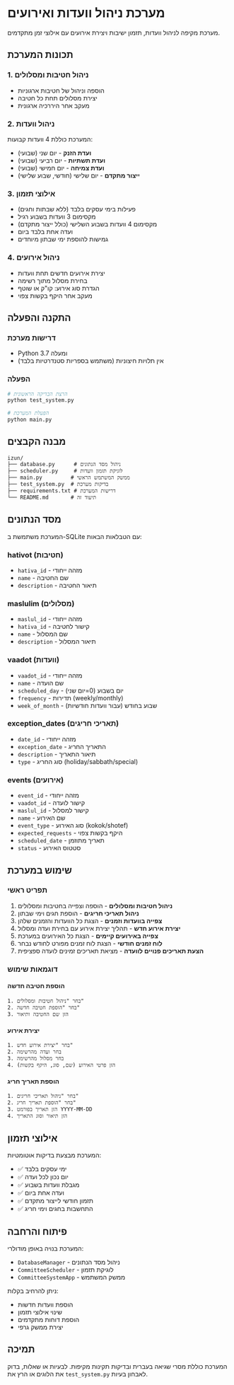 # מערכת ניהול וועדות ואירועים

מערכת מקיפה לניהול וועדות, תזמון ישיבות ויצירת אירועים עם אילוצי זמן מתקדמים.

## תכונות המערכת

### 1. ניהול חטיבות ומסלולים
- הוספה וניהול של חטיבות ארגוניות
- יצירת מסלולים תחת כל חטיבה
- מעקב אחר היררכיה ארגונית

### 2. ניהול וועדות
המערכת כוללת 4 וועדות קבועות:
- **ועדת הזנק** - יום שני (שבועי)
- **ועדת תשתיות** - יום רביעי (שבועי)  
- **ועדת צמיחה** - יום חמישי (שבועי)
- **ייצור מתקדם** - יום שלישי (חודשי, שבוע שלישי)

### 3. אילוצי תזמון
- פעילות בימי עסקים בלבד (ללא שבתות וחגים)
- מקסימום 3 וועדות בשבוע רגיל
- מקסימום 4 וועדות בשבוע השלישי (כולל ייצור מתקדם)
- ועדה אחת בלבד ביום
- גמישות להוספת ימי שבתון מיוחדים

### 4. ניהול אירועים
- יצירת אירועים חדשים תחת וועדות
- בחירת מסלול מתוך רשימה
- הגדרת סוג אירוע: קו"ק או שוטף
- מעקב אחר היקף בקשות צפוי

## התקנה והפעלה

### דרישות מערכת
- Python 3.7 ומעלה
- אין תלויות חיצוניות (משתמש בספריות סטנדרטיות בלבד)

### הפעלה
```bash
# הרצת הבדיקה הראשונית
python test_system.py

# הפעלת המערכת
python main.py
```

## מבנה הקבצים

```
izun/
├── database.py      # ניהול מסד הנתונים
├── scheduler.py     # לוגיקת תזמון וועדות
├── main.py         # ממשק המשתמש הראשי
├── test_system.py  # בדיקות מערכת
├── requirements.txt # דרישות המערכת
└── README.md       # תיעוד זה
```

## מסד הנתונים

המערכת משתמשת ב-SQLite עם הטבלאות הבאות:

### hativot (חטיבות)
- `hativa_id` - מזהה ייחודי
- `name` - שם החטיבה
- `description` - תיאור החטיבה

### maslulim (מסלולים)
- `maslul_id` - מזהה ייחודי
- `hativa_id` - קישור לחטיבה
- `name` - שם המסלול
- `description` - תיאור המסלול

### vaadot (וועדות)
- `vaadot_id` - מזהה ייחודי
- `name` - שם הועדה
- `scheduled_day` - יום בשבוע (0=יום שני)
- `frequency` - תדירות (weekly/monthly)
- `week_of_month` - שבוע בחודש (עבור וועדות חודשיות)

### exception_dates (תאריכי חריגים)
- `date_id` - מזהה ייחודי
- `exception_date` - התאריך החריג
- `description` - תיאור התאריך
- `type` - סוג החריג (holiday/sabbath/special)

### events (אירועים)
- `event_id` - מזהה ייחודי
- `vaadot_id` - קישור לועדה
- `maslul_id` - קישור למסלול
- `name` - שם האירוע
- `event_type` - סוג האירוע (kokok/shotef)
- `expected_requests` - היקף בקשות צפוי
- `scheduled_date` - תאריך מתוזמן
- `status` - סטטוס האירוע

## שימוש במערכת

### תפריט ראשי
1. **ניהול חטיבות ומסלולים** - הוספה וצפייה בחטיבות ומסלולים
2. **ניהול תאריכי חריגים** - הוספת חגים וימי שבתון
3. **צפייה בוועדות וזמנים** - הצגת כל הוועדות והזמנים שלהן
4. **יצירת אירוע חדש** - תהליך יצירת אירוע עם בחירת ועדה ומסלול
5. **צפייה באירועים קיימים** - הצגת כל האירועים במערכת
6. **לוח זמנים חודשי** - הצגת לוח זמנים מפורט לחודש נבחר
7. **הצעת תאריכים פנויים לוועדה** - מציאת תאריכים זמינים לועדה ספציפית

### דוגמאות שימוש

#### הוספת חטיבה חדשה
```
1. בחר "ניהול חטיבות ומסלולים"
2. בחר "הוספת חטיבה חדשה"
3. הזן שם החטיבה ותיאור
```

#### יצירת אירוע
```
1. בחר "יצירת אירוע חדש"
2. בחר ועדה מהרשימה
3. בחר מסלול מהרשימה
4. הזן פרטי האירוע (שם, סוג, היקף בקשות)
```

#### הוספת תאריך חריג
```
1. בחר "ניהול תאריכי חריגים"
2. בחר "הוספת תאריך חריג"
3. הזן תאריך בפורמט YYYY-MM-DD
4. הזן תיאור וסוג התאריך
```

## אילוצי תזמון

המערכת מבצעת בדיקות אוטומטיות:

- ✅ ימי עסקים בלבד
- ✅ יום נכון לכל ועדה
- ✅ מגבלת וועדות בשבוע
- ✅ ועדה אחת ביום
- ✅ תזמון חודשי לייצור מתקדם
- ✅ התחשבות בחגים וימי חריג

## פיתוח והרחבה

המערכת בנויה באופן מודולרי:

- `DatabaseManager` - ניהול מסד הנתונים
- `CommitteeScheduler` - לוגיקת תזמון
- `CommitteeSystemApp` - ממשק המשתמש

ניתן להרחיב בקלות:
- הוספת וועדות חדשות
- שינוי אילוצי תזמון
- הוספת דוחות מתקדמים
- יצירת ממשק גרפי

## תמיכה

המערכת כוללת מסרי שגיאה בעברית ובדיקות תקינות מקיפות.
לבעיות או שאלות, בדוק את הלוגים או הרץ את `test_system.py` לאבחון בעיות.
